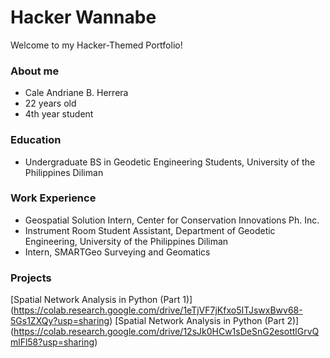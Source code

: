 # Hacker Wannabe
Welcome to my Hacker-Themed Portfolio!

### About me
- Cale Andriane B. Herrera
- 22 years old
- 4th year student

### Education
- Undergraduate BS in Geodetic Engineering Students, University of the Philippines Diliman

### Work Experience
- Geospatial Solution Intern, Center for Conservation Innovations Ph. Inc.
- Instrument Room Student Assistant, Department of Geodetic Engineering, University of the Philippines Diliman
- Intern, SMARTGeo Surveying and Geomatics

### Projects
[Spatial Network Analysis in Python (Part 1)] (https://colab.research.google.com/drive/1eTjVF7jKfxo5ITJswxBwv68-5Gs1ZXQy?usp=sharing)
[Spatial Network Analysis in Python (Part 2)] (https://colab.research.google.com/drive/12sJk0HCw1sDeSnG2esottlGrvQmlFl58?usp=sharing)
